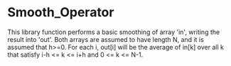 # Smooth_Operator
This library function performs a basic smoothing of array 'in', writing the result into 'out'. Both arrays are assumed to have length N, and it is assumed that h>=0. For each i, out[i] will be the average of in[k] over all k that satisfy i-h <= k <= i+h and 0 <= k <= N-1.
